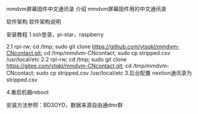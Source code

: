 mmdvm屏幕固件中文通讯录
介绍
mmdvm屏幕固件用的中文通讯录

软件架构
软件架构说明

安装教程
1.ssh登录，pi-star，raspberry

2.1 rpi-rw; cd /tmp; sudo git clone https://github.com/ytsqkl/mmdvm-CNcontact.git; cd /tmp/mmdvm-CNcontact; sudo cp stripped.csv /usr/local/etc
2.2 rpi-rw; cd /tmp; sudo git clone https://gitee.com/ytqkl/mmdvm-CNcontact.git; cd /tmp/mmdvm-CNcontact; sudo cp stripped.csv /usr/local/etc
3.后台配置 nextion通讯录为stripped.csv

4.重启机器reboot

安装方法参照：BD3OYD，数据来源自由通dmr群
